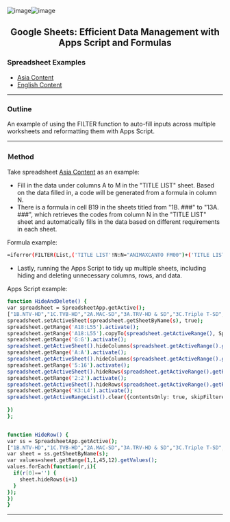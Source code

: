 ![image](https://github.com/Pwang0722/GoogleSheets_DataManagement/assets/136808262/86cd76a3-fce2-4f96-9bc0-6604467fa5ce)![image](https://github.com/Pwang0722/GoogleSheets_DataManagement/assets/136808262/08e78386-5f95-4738-8179-fb8c9b152d13)<h2 align="center">Google Sheets: Efficient Data Management with Apps Script and Formulas</h1>
</div>

### Spreadsheet Examples
- [Asia Content](https://danielpw.page.link/AsiaContent)
- [English Content](https://danielpw.page.link/EnglishContent)
---

### Outline
An example of using the FILTER function to auto-fill inputs across multiple worksheets and reformatting them with Apps Script.

---

### Ｍethod 
Take spreadsheet [Asia Content](https://danielpw.page.link/AsiaContent) as an example:
- Fill in the data under columns A to M in the "TITLE LIST" sheet. Based on the data filled in, a code will be generated from a formula in column N.
- There is a formula in cell B19 in the sheets titled from "1B. ###" to "13A. ###", which retrieves the codes from column N in the "TITLE LIST" sheet and automatically fills in the data based on different requirements in each sheet.

Formula example:
  ```bash
  =iferror(FILTER(List,('TITLE LIST'!N:N="ANIMAXCANTO FM00")+('TITLE LIST'!N:N="ANIMAXSOT ONLY00")))
  ```
 - Lastly, running the Apps Script to tidy up multiple sheets, including hiding and deleting unnecessary columns, rows, and data.

  Apps Script example:
  ```bash
  function HideAndDelete() {
  var spreadsheet = SpreadsheetApp.getActive();
  ["1B.NTV-HD","1C.TVB-HD","2A.MAC-SD","3A.TRV-HD & SD","3C.Triple T-SD","4B.AST-HD","4D.AST-DIGITAL","4E.TMNet-HD","5A.ME-HD","5B.SH-HD","5E.ST-HD","5F.PPCTV-SD","5G.WEW-HD","6A.MNC-HD","6C.FIM-HD","6D.TNV-HD","6J.DensTV-HD","6K.NEX-P","7A.SKC-SD","7C.PHP-GEN-SD","7D.CIGNAL-SD","8A.Media-HD","8B.Dhiraagu-HD","11A.Canal+ -HD"].forEach(function (s){
  spreadsheet.setActiveSheet(spreadsheet.getSheetByName(s), true);
  spreadsheet.getRange('A18:L55').activate();
  spreadsheet.getRange('A18:L55').copyTo(spreadsheet.getActiveRange(), SpreadsheetApp.CopyPasteType.PASTE_VALUES, false);
  spreadsheet.getRange('G:G').activate();
  spreadsheet.getActiveSheet().hideColumns(spreadsheet.getActiveRange().getColumn(), spreadsheet.getActiveRange().getNumColumns());
  spreadsheet.getRange('A:A').activate();
  spreadsheet.getActiveSheet().hideColumns(spreadsheet.getActiveRange().getColumn(), spreadsheet.getActiveRange().getNumColumns());
  spreadsheet.getRange('5:16').activate();
  spreadsheet.getActiveSheet().hideRows(spreadsheet.getActiveRange().getRow(), spreadsheet.getActiveRange().getNumRows());
  spreadsheet.getRange('2:2').activate();
  spreadsheet.getActiveSheet().hideRows(spreadsheet.getActiveRange().getRow(), spreadsheet.getActiveRange().getNumRows());
  spreadsheet.getRange('K3:L4').activate();
  spreadsheet.getActiveRangeList().clear({contentsOnly: true, skipFilteredRows: true});
    
})
};


function HideRow() {
  var ss = SpreadsheetApp.getActive();
  ["1B.NTV-HD","1C.TVB-HD","2A.MAC-SD","3A.TRV-HD & SD","3C.Triple T-SD","4B.AST-HD","4D.AST-DIGITAL","4E.TMNet-HD","5A.ME-HD","5B.SH-HD","5E.ST-HD","5F.PPCTV-SD","5G.WEW-HD","6A.MNC-HD","6C.FIM-HD","6D.TNV-HD","6J.DensTV-HD","6K.NEX-P","7A.SKC-SD","7C.PHP-GEN-SD","7D.CIGNAL-SD","8A.Media-HD","8B.Dhiraagu-HD","11A.Canal+ -HD"].forEach(function (s){
  var sheet = ss.getSheetByName(s);
  var values=sheet.getRange(1,1,45,12).getValues();
  values.forEach(function(r,i){
    if(r[0]=='') {
      sheet.hideRows(i+1)
    }
  });
  })
}
  ```
---
